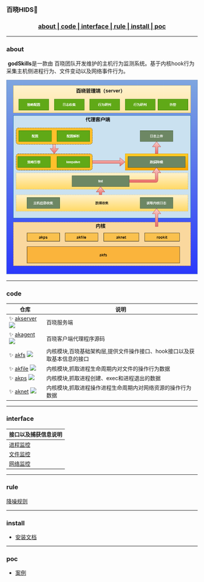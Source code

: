 ###  百晓HIDS👋

<h3 align ="center"><a href="#about"> about </a>|<a href="#code">  code  </a>|<a href="#interface"> interface </a>|<a href="#rule"> rule </a>|<a href="#install"> install </a>|<a href="#poc"> poc </a></h3>

---
<h3 id="about"> about </h3>

​	**godSkills**是一款由 百晓团队开发维护的主机行为监测系统。基于内核hook行为采集主机侧进程行为、文件变动以及网络事件行为。
​	
<div>
<p align="center">
  <a  target="_blank">
    <img width="900" src="images/about.png">
  </a>
</p>
</div>

---
<h3 id="code"> code </h3>

| 仓库 | 说明 |
| ------------------------------------------------------------ | -------------- |
| ✨ [akserver](https://github.com/bx-sec/akserver)   ![](https://img.shields.io/github/stars/bx-sec/akserver) | 百晓服务端 |
| ✨ [akagent](https://github.com/bx-sec/akagent)   ![](https://img.shields.io/github/stars/bx-sec/akagent) | 百晓客户端代理程序源码 |
| ✨ [akfs](https://github.com/bx-sec/akfs)   ![](https://img.shields.io/github/stars/bx-sec/akfs) | 内核模块,百晓基础架构层,提供文件操作接口、hook接口以及获取基本信息的接口 |
| ✨ [akfile](https://github.com/bx-sec/akfile)   ![](https://img.shields.io/github/stars/bx-sec/akfile) | 内核模块,抓取进程生命周期内对文件的操作行为数据 |
| ✨ [akps](https://github.com/bx-sec/akps)   ![](https://img.shields.io/github/stars/bx-sec/akps) | 内核模块,抓取进程创建、exec和进程退出的数据 |
| ✨ [aknet](https://github.com/bx-sec/aknet)   ![](https://img.shields.io/github/stars/bx-sec/aknet) | 内核模块,抓取进程操作进程生命周期内对网络资源的操作行为数据 |

---
<h3 id="interface"> interface </h3>

| 接口以及捕获信息说明 |
| ------------------------------------------------------------ |
|[进程监控](https://www.yuque.com/zvqzmr/ntx0hm/zvz9s5)|
|[文件监控](https://www.yuque.com/zvqzmr/ntx0hm/gxlb5n)|
|[网络监控](https://www.yuque.com/zvqzmr/ntx0hm/ebxe9x)|


---
<h3 id="rule"> rule </h3>

[降噪规则](./rule.md)



---
<h3 id="install"> install </h3>

- [安装文档](https://www.yuque.com/zvqzmr/ntx0hm/qhqa6m)

---
<h3 id="poc"> poc </h3>

- [案例](https://www.yuque.com/zvqzmr/wwfguk)

